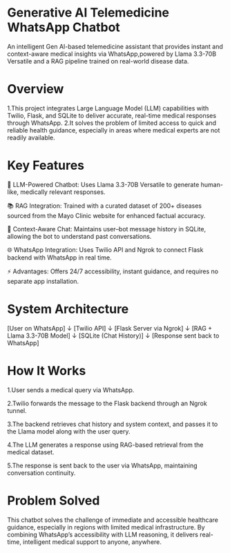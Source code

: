 # Generative AI Telemedicine WhatsApp Chatbot
An intelligent Gen AI-based telemedicine assistant that provides instant and context-aware medical insights via WhatsApp,powered by Llama 3.3-70B Versatile and a RAG pipeline trained on real-world disease data. 

# Overview
1.This project integrates Large Language Model (LLM) capabilities with Twilio, Flask, and SQLite to deliver accurate, real-time medical responses through WhatsApp.
2.It solves the problem of limited access to quick and reliable health guidance, especially in areas where medical experts are not readily available.

# Key Features
🤖 LLM-Powered Chatbot: Uses Llama 3.3-70B Versatile to generate human-like, medically relevant responses.

📚 RAG Integration: Trained with a curated dataset of 200+ diseases sourced from the Mayo Clinic website for enhanced factual accuracy.

💬 Context-Aware Chat: Maintains user–bot message history in SQLite, allowing the bot to understand past conversations.

🌐 WhatsApp Integration: Uses Twilio API and Ngrok to connect Flask backend with WhatsApp in real time.

⚡ Advantages: Offers 24/7 accessibility, instant guidance, and requires no separate app installation.

# System Architecture
 [User on WhatsApp]
        ↓
   [Twilio API]
        ↓
[Flask Server via Ngrok]
        ↓
[RAG + Llama 3.3-70B Model]
        ↓
[SQLite (Chat History)]
        ↓
[Response sent back to WhatsApp]

# How It Works
1.User sends a medical query via WhatsApp.

2.Twilio forwards the message to the Flask backend through an Ngrok tunnel.

3.The backend retrieves chat history and system context, and passes it to the Llama model along with the user query.

4.The LLM generates a response using RAG-based retrieval from the medical dataset.

5.The response is sent back to the user via WhatsApp, maintaining conversation continuity.

# Problem Solved
This chatbot solves the challenge of immediate and accessible healthcare guidance, especially in regions with limited medical infrastructure.
By combining WhatsApp’s accessibility with LLM reasoning, it delivers real-time, intelligent medical support to anyone, anywhere.

